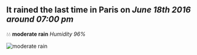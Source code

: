 ## It rained the last time in Paris on *June 18th 2016 around 07:00 pm*
💧💧  **moderate rain** *Humidity 96%*

![moderate rain](http://openweathermap.org/img/w/10d.png)
